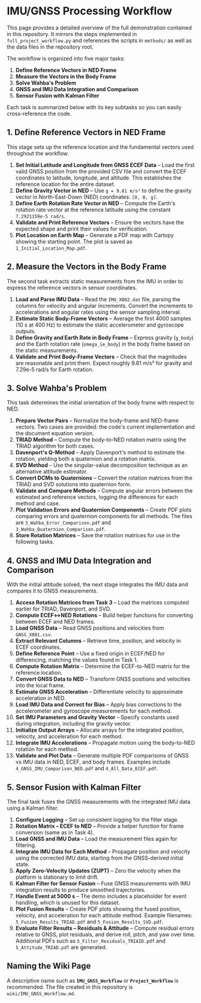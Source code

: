 # IMU/GNSS Processing Workflow

This page provides a detailed overview of the full demonstration contained in this repository. It mirrors the steps implemented in `full_project_workflow.py` and references the scripts in `methods/` as well as the data files in the repository root.

The workflow is organized into five major tasks:

1. **Define Reference Vectors in NED Frame**
2. **Measure the Vectors in the Body Frame**
3. **Solve Wahba's Problem**
4. **GNSS and IMU Data Integration and Comparison**
5. **Sensor Fusion with Kalman Filter**

Each task is summarized below with its key subtasks so you can easily cross-reference the code.

## 1. Define Reference Vectors in NED Frame

This stage sets up the reference location and the fundamental vectors used throughout the workflow.

1. **Set Initial Latitude and Longitude from GNSS ECEF Data** – Load the first valid GNSS position from the provided CSV file and convert the ECEF coordinates to latitude, longitude, and altitude. This establishes the reference location for the entire dataset.
2. **Define Gravity Vector in NED** – Use `g = 9.81 m/s²` to define the gravity vector in North-East-Down (NED) coordinates: `[0, 0, g]`.
3. **Define Earth Rotation Rate Vector in NED** – Compute the Earth's rotation rate vector at the reference latitude using the constant `7.2921159e-5 rad/s`.
4. **Validate and Print Reference Vectors** – Ensure the vectors have the expected shape and print their values for verification.
5. **Plot Location on Earth Map** – Generate a PDF map with Cartopy showing the starting point. The plot is saved as `1_Initial_Location_Map.pdf`.

## 2. Measure the Vectors in the Body Frame

The second task extracts static measurements from the IMU in order to express the reference vectors in sensor coordinates.

1. **Load and Parse IMU Data** – Read the `IMU_X002.dat` file, parsing the columns for velocity and angular increments. Convert the increments to accelerations and angular rates using the sensor sampling interval.
2. **Estimate Static Body-Frame Vectors** – Average the first 4000 samples (10 s at 400 Hz) to estimate the static accelerometer and gyroscope outputs.
3. **Define Gravity and Earth Rate in Body Frame** – Express gravity (`g_body`) and the Earth rotation rate (`omega_ie_body`) in the body frame based on the static measurements.
4. **Validate and Print Body-Frame Vectors** – Check that the magnitudes are reasonable and print them. Expect roughly 9.81 m/s² for gravity and 7.29e-5 rad/s for Earth rotation.

## 3. Solve Wahba's Problem

This task determines the initial orientation of the body frame with respect to NED.

1. **Prepare Vector Pairs** – Normalize the body-frame and NED-frame vectors. Two cases are provided: the code's current implementation and the document equation version.
2. **TRIAD Method** – Compute the body-to-NED rotation matrix using the TRIAD algorithm for both cases.
3. **Davenport's Q-Method** – Apply Davenport's method to estimate the rotation, yielding both a quaternion and a rotation matrix.
4. **SVD Method** – Use the singular-value decomposition technique as an alternative attitude estimator.
5. **Convert DCMs to Quaternions** – Convert the rotation matrices from the TRIAD and SVD solutions into quaternion form.
6. **Validate and Compare Methods** – Compute angular errors between the estimated and reference vectors, logging the differences for each method and case.
7. **Plot Validation Errors and Quaternion Components** – Create PDF plots comparing errors and quaternion components for all methods. The files are `3_Wahba_Error_Comparison.pdf` and `3_Wahba_Quaternion_Comparison.pdf`.
8. **Store Rotation Matrices** – Save the rotation matrices for use in the following tasks.

## 4. GNSS and IMU Data Integration and Comparison

With the initial attitude solved, the next stage integrates the IMU data and compares it to GNSS measurements.

1. **Access Rotation Matrices from Task 3** – Load the matrices computed earlier for TRIAD, Davenport, and SVD.
2. **Compute ECEF↔NED Rotations** – Build helper functions for converting between ECEF and NED frames.
3. **Load GNSS Data** – Read GNSS positions and velocities from `GNSS_X001.csv`.
4. **Extract Relevant Columns** – Retrieve time, position, and velocity in ECEF coordinates.
5. **Define Reference Point** – Use a fixed origin in ECEF/NED for differencing, matching the values found in Task 1.
6. **Compute Rotation Matrix** – Determine the ECEF-to-NED matrix for the reference location.
7. **Convert GNSS Data to NED** – Transform GNSS positions and velocities into the local frame.
8. **Estimate GNSS Acceleration** – Differentiate velocity to approximate acceleration in NED.
9. **Load IMU Data and Correct for Bias** – Apply bias corrections to the accelerometer and gyroscope measurements for each method.
10. **Set IMU Parameters and Gravity Vector** – Specify constants used during integration, including the gravity vector.
11. **Initialize Output Arrays** – Allocate arrays for the integrated position, velocity, and acceleration for each method.
12. **Integrate IMU Accelerations** – Propagate motion using the body-to-NED rotation for each method.
13. **Validate and Plot Data** – Generate multiple PDF comparisons of GNSS vs IMU data in NED, ECEF, and body frames. Examples include `4_GNSS_IMU_Comparison_NED.pdf` and `4_All_Data_ECEF.pdf`.

## 5. Sensor Fusion with Kalman Filter

The final task fuses the GNSS measurements with the integrated IMU data using a Kalman filter.

1. **Configure Logging** – Set up consistent logging for the filter stage.
2. **Rotation Matrix – ECEF to NED** – Provide a helper function for frame conversion (same as in Task 4).
3. **Load GNSS and IMU Data** – Load the measurement files again for filtering.
4. **Integrate IMU Data for Each Method** – Propagate position and velocity using the corrected IMU data, starting from the GNSS-derived initial state.
5. **Apply Zero-Velocity Updates (ZUPT)** – Zero the velocity when the platform is stationary to limit drift.
6. **Kalman Filter for Sensor Fusion** – Fuse GNSS measurements with IMU integration results to produce smoothed trajectories.
7. **Handle Event at 5000 s** – The demo includes a placeholder for event handling, which is unused for this dataset.
8. **Plot Fusion Results** – Create PDF plots showing the fused position, velocity, and acceleration for each attitude method. Example filenames: `5_Fusion_Results_TRIAD.pdf` and `5_Fusion_Results_SVD.pdf`.
9. **Evaluate Filter Results – Residuals & Attitude** – Compute residual errors relative to GNSS, plot residuals, and derive roll, pitch, and yaw over time. Additional PDFs such as `5_Filter_Residuals_TRIAID.pdf` and `5_Attitude_TRIAD.pdf` are generated.

## Naming the Wiki Page

A descriptive name such as **`IMU_GNSS_Workflow`** or **`Project_Workflow`** is recommended. The file created in this repository is `wiki/IMU_GNSS_Workflow.md`.

